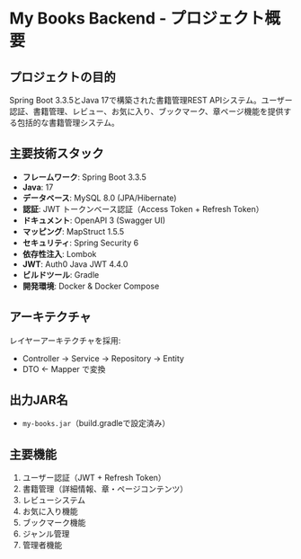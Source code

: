 # My Books Backend - プロジェクト概要

## プロジェクトの目的
Spring Boot 3.3.5とJava 17で構築された書籍管理REST APIシステム。ユーザー認証、書籍管理、レビュー、お気に入り、ブックマーク、章ページ機能を提供する包括的な書籍管理システム。

## 主要技術スタック
- **フレームワーク**: Spring Boot 3.3.5
- **Java**: 17
- **データベース**: MySQL 8.0 (JPA/Hibernate)
- **認証**: JWT トークンベース認証（Access Token + Refresh Token）
- **ドキュメント**: OpenAPI 3 (Swagger UI)
- **マッピング**: MapStruct 1.5.5
- **セキュリティ**: Spring Security 6
- **依存性注入**: Lombok
- **JWT**: Auth0 Java JWT 4.4.0
- **ビルドツール**: Gradle
- **開発環境**: Docker & Docker Compose

## アーキテクチャ
レイヤーアーキテクチャを採用:
- Controller → Service → Repository → Entity
- DTO ← Mapper で変換

## 出力JAR名
- `my-books.jar`（build.gradleで設定済み）

## 主要機能
1. ユーザー認証（JWT + Refresh Token）
2. 書籍管理（詳細情報、章・ページコンテンツ）
3. レビューシステム
4. お気に入り機能
5. ブックマーク機能
6. ジャンル管理
7. 管理者機能